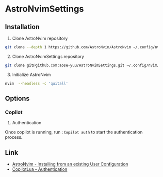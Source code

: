 # AstroNvimSettings

## Installation

1. Clone AstroNvim repository

```bash
git clone --depth 1 https://github.com/AstroNvim/AstroNvim ~/.config/nvim
```

2. Clone AstroNvimSettings repository

```bash
git clone git@github.com:aose-yuu/AstroNvimSettings.git ~/.config/nvim/lua
```

3. Initialize AstroNvim

```bash
nvim  --headless -c 'quitall'
```

## Options

### Copilot

1. Authentication

Once copilot is running, run `:Copilot auth` to start the authentication process.

## Link

- [AstroNvim - Installing from an existing User Configuration](https://astronvim.com/Configuration/manage_user_config#installing-from-an-existing-user-configuration)
- [CopilotLua - Authentication](https://github.com/zbirenbaum/copilot.lua#authentication)
